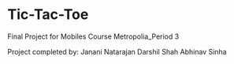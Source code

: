 # Tic-Tac-Toe
Final Project for Mobiles Course
Metropolia_Period 3

Project completed by:
Janani Natarajan
Darshil Shah
Abhinav Sinha

